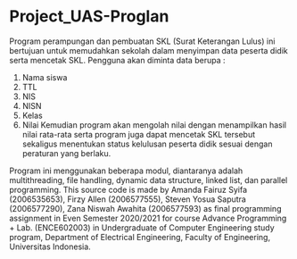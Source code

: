 # Project_UAS-Proglan
Program perampungan dan pembuatan SKL (Surat Keterangan Lulus)  ini bertujuan untuk memudahkan sekolah dalam menyimpan data peserta didik serta mencetak SKL. 
Pengguna akan diminta data berupa :
1. Nama siswa
 2. TTL 
3. NIS 
4. NISN 
5. Kelas
 6. Nilai
 Kemudian program akan mengolah nilai dengan menampilkan hasil nilai rata-rata serta program juga dapat mencetak SKL tersebut sekaligus menentukan status kelulusan peserta didik sesuai dengan peraturan yang berlaku. 

Program ini menggunakan beberapa modul, diantaranya adalah multithreading,  file handling, dynamic data structure,  linked list,  dan parallel programming. 
This source code is made by Amanda Fairuz Syifa (2006535653), Firzy Allen (2006577555), Steven Yosua Saputra (2006577290), Zana Niswah Awahita     (2006577593) as final programming assignment in Even Semester 2020/2021 for course Advance Programming + Lab. (ENCE602003) in Undergraduate of Computer Engineering study program, Department of Electrical Engineering, Faculty of Engineering, Universitas Indonesia.